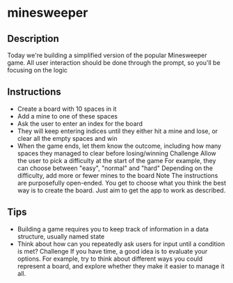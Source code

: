 # minesweeper 

## Description 
Today we're building a simplified version of the popular Minesweeper game. All user interaction should be done through the prompt, so you'll be focusing on the logic 

## Instructions 
- Create a board with 10 spaces in it 
- Add a mine to one of these spaces 
- Ask the user to enter an index for the board 
- They will keep entering indices until they either hit a mine and lose, or clear all the empty spaces and win 
- When the game ends, let them know the outcome, including how many spaces they managed to clear before losing/winning Challenge Allow the user to pick a difficulty at the start of the game For example, they can choose between "easy", "normal" and "hard" Depending on the difficulty, add more or fewer mines to the board Note The instructions are purposefully open-ended. You get to choose what you think the best way is to create the board. Just aim to get the app to work as described. 

## Tips 
- Building a game requires you to keep track of information in a data structure, usually named state 
- Think about how can you repeatedly ask users for input until a condition is met? Challenge If you have time, a good idea is to evaluate your options. For example, try to think about different ways you could represent a board, and explore whether they make it easier to manage it all.